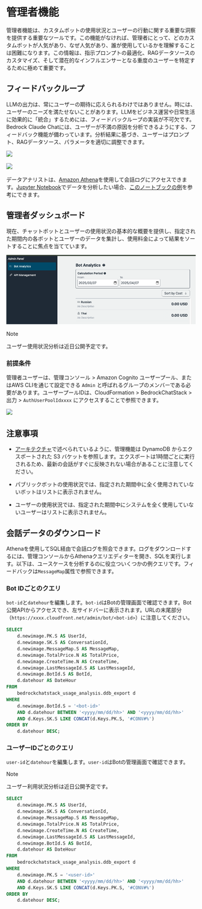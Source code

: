 # 管理者機能

管理者機能は、カスタムボットの使用状況とユーザーの行動に関する重要な洞察を提供する重要なツールです。この機能がなければ、管理者にとって、どのカスタムボットが人気があり、なぜ人気があり、誰が使用しているかを理解することは困難になります。この情報は、指示プロンプトの最適化、RAGデータソースのカスタマイズ、そして潜在的なインフルエンサーとなる重度のユーザーを特定するために極めて重要です。

## フィードバックループ

LLMの出力は、常にユーザーの期待に応えられるわけではありません。時には、ユーザーのニーズを満たせないことがあります。LLMをビジネス運営や日常生活に効果的に「統合」するためには、フィードバックループの実装が不可欠です。Bedrock Claude Chatには、ユーザーが不満の原因を分析できるようにする、フィードバック機能が備わっています。分析結果に基づき、ユーザーはプロンプト、RAGデータソース、パラメータを適切に調整できます。

![](./imgs/feedback_loop.png)

![](./imgs/feedback-using-claude-chat.png)

データアナリストは、[Amazon Athena](https://aws.amazon.com/jp/athena/)を使用して会話ログにアクセスできます。[Jupyter Notebook](https://jupyter.org/)でデータを分析したい場合、[このノートブックの例](../examples/notebooks/feedback_analysis_example.ipynb)を参考にできます。

## 管理者ダッシュボード

現在、チャットボットとユーザーの使用状況の基本的な概要を提供し、指定された期間内の各ボットとユーザーのデータを集計し、使用料金によって結果をソートすることに焦点を当てています。

![](./imgs/admin_bot_analytics.png)

> [!Note]
> ユーザー使用状況分析は近日公開予定です。

### 前提条件

管理者ユーザーは、管理コンソール > Amazon Cognito ユーザープール、またはAWS CLIを通じて設定できる `Admin` と呼ばれるグループのメンバーである必要があります。ユーザープールIDは、CloudFormation > BedrockChatStack > 出力 > `AuthUserPoolIdxxxx` にアクセスすることで参照できます。

![](./imgs/group_membership_admin.png)

## 注意事項

- [アーキテクチャ](../README.md#architecture)で述べられているように、管理機能は DynamoDB からエクスポートされた S3 バケットを参照します。エクスポートは1時間ごとに実行されるため、最新の会話がすぐに反映されない場合があることに注意してください。

- パブリックボットの使用状況では、指定された期間中に全く使用されていないボットはリストに表示されません。

- ユーザーの使用状況では、指定された期間中にシステムを全く使用していないユーザーはリストに表示されません。

## 会話データのダウンロード

Athenaを使用してSQL経由で会話ログを照会できます。ログをダウンロードするには、管理コンソールからAthenaクエリエディターを開き、SQLを実行します。以下は、ユースケースを分析するのに役立ついくつかの例クエリです。フィードバックは`MessageMap`属性で参照できます。

### Bot IDごとのクエリ

`bot-id`と`datehour`を編集します。`bot-id`はBotの管理画面で確認できます。Bot公開APIからアクセスでき、左サイドバーに表示されます。URLの末尾部分（`https://xxxx.cloudfront.net/admin/bot/<bot-id>`）に注意してください。

```sql
SELECT
    d.newimage.PK.S AS UserId,
    d.newimage.SK.S AS ConversationId,
    d.newimage.MessageMap.S AS MessageMap,
    d.newimage.TotalPrice.N AS TotalPrice,
    d.newimage.CreateTime.N AS CreateTime,
    d.newimage.LastMessageId.S AS LastMessageId,
    d.newimage.BotId.S AS BotId,
    d.datehour AS DateHour
FROM
    bedrockchatstack_usage_analysis.ddb_export d
WHERE
    d.newimage.BotId.S = '<bot-id>'
    AND d.datehour BETWEEN '<yyyy/mm/dd/hh>' AND '<yyyy/mm/dd/hh>'
    AND d.Keys.SK.S LIKE CONCAT(d.Keys.PK.S, '#CONV#%')
ORDER BY
    d.datehour DESC;
```

### ユーザーIDごとのクエリ

`user-id`と`datehour`を編集します。`user-id`はBotの管理画面で確認できます。

> [!Note]
> ユーザー利用状況分析は近日公開予定です。

```sql
SELECT
    d.newimage.PK.S AS UserId,
    d.newimage.SK.S AS ConversationId,
    d.newimage.MessageMap.S AS MessageMap,
    d.newimage.TotalPrice.N AS TotalPrice,
    d.newimage.CreateTime.N AS CreateTime,
    d.newimage.LastMessageId.S AS LastMessageId,
    d.newimage.BotId.S AS BotId,
    d.datehour AS DateHour
FROM
    bedrockchatstack_usage_analysis.ddb_export d
WHERE
    d.newimage.PK.S = '<user-id>'
    AND d.datehour BETWEEN '<yyyy/mm/dd/hh>' AND '<yyyy/mm/dd/hh>'
    AND d.Keys.SK.S LIKE CONCAT(d.Keys.PK.S, '#CONV#%')
ORDER BY
    d.datehour DESC;
```
